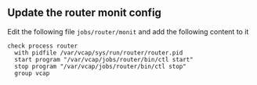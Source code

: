 ## Update the router monit config

Edit the following file `jobs/router/monit` and add the following content to it

```
check process router
  with pidfile /var/vcap/sys/run/router/router.pid
  start program "/var/vcap/jobs/router/bin/ctl start"
  stop program "/var/vcap/jobs/router/bin/ctl stop"
  group vcap
```
